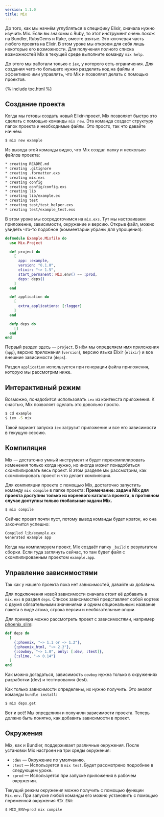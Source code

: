 ```yaml
---
version: 1.1.0
title: Mix
---
```


До того, как мы начнём углубляться в специфику Elixir, сначала нужно изучить Mix. Если вы знакомы с Ruby, то этот инструмент очень похож на Bundler, RubyGems и Rake, вместе взятые. Это ключевая часть любого проекта на Elixir. В этом уроке мы откроем для себя лишь некоторые его возможности.
Для получения полного списка возможностей Mix в текущей среде выполните команду `mix help`.

До этого мы работали только с `iex`, у которого есть ограничения. Для создания чего-то большего нужно разделить код на файлы и эффективно ими управлять, что Mix и позволяет делать с помощью проектов.

{% include toc.html %}

## Создание проекта

Когда мы готовы создать новый Elixir-проект, Mix позволяет быстро это сделать с помощью команды `mix new`. Эта команда создаст структуру папок проекта и необходимые файлы. Это просто, так что давайте начнём:

```bash
$ mix new example
```

Из вывода этой команды видно, что Mix создал папку и несколько файлов проекта:

```bash
* creating README.md
* creating .gitignore
* creating .formatter.exs
* creating mix.exs
* creating config
* creating config/config.exs
* creating lib
* creating lib/example.ex
* creating test
* creating test/test_helper.exs
* creating test/example_test.exs
```

В этом уроке мы сосредоточимся на `mix.exs`. Тут мы настраиваем приложение, зависимости, окружение и версию. Открыв файл, можно увидеть что-то подобное (комментарии убраны для упрощения):

```elixir
defmodule Example.Mixfile do
  use Mix.Project

  def project do
    [
      app: :example,
      version: "0.1.0",
      elixir: "~> 1.5",
      start_permanent: Mix.env() == :prod,
      deps: deps()
    ]
  end

  def application do
    [
      extra_applications: [:logger]
    ]
  end

  defp deps do
    []
  end
end
```

Первый раздел здесь — `project`. В нём мы определяем имя приложения (`app`), версию приложения (`version`), версию языка Elixir (`elixir`) и все внешние зависимости (`deps`).

Раздел `application` используется при генерации файла приложения, которую мы рассмотрим ниже.

## Интерактивный режим

Возможно, понадобится использовать `iex` из контекста приложения. К счастью, Mix позволяет сделать это довольно просто.

```bash
$ cd example
$ iex -S mix
```

Такой вариант запуска `iex` загрузит приложение и все его зависимости в текущую сессию.

## Компиляция

Mix — достаточно умный инструмент и будет перекомпилировать изменения только когда нужно, но иногда может понадобиться скомпилировать весь проект. В этом разделе мы рассмотрим, как скомпилировать проект и что делает компиляция.

Для компиляции проекта с помощью Mix, достаточно запустить команду `mix compile` в папке проекта:
**Примечание: задачи Mix для проекта доступны только из корневого каталога проекта, в противном случае доступны только глобальные задачи Mix.**

```bash
$ mix compile
```

Сейчас проект почти пуст, потому вывод команды будет краток, но она закончится успешно:

```bash
Compiled lib/example.ex
Generated example app
```

Когда мы компилируем проект, Mix создаёт папку `_build` с результатом сборки. Если туда заглянуть сейчас, то там будет файл с скомпилированным проектом `example.app`.

## Управление зависимостями

Так как у нашего проекта пока нет зависимостей, давайте их добавим.

Для подключения новой зависимости сначала стоит её добавить в `mix.exs` в раздел `deps`. Список зависимостей представляет собой кортеж с двумя обязательными значениями и одним опциональным: название пакета в виде атома, строка версии и необязательные опции.

Для примера можно рассмотреть проект с зависимостями, например [phoenix_slim](https://github.com/doomspork/phoenix_slim):

```elixir
def deps do
  [
    {:phoenix, "~> 1.1 or ~> 1.2"},
    {:phoenix_html, "~> 2.3"},
    {:cowboy, "~> 1.0", only: [:dev, :test]},
    {:slime, "~> 0.14"}
  ]
end
```

Как можно догадаться, зависимость `cowboy` нужна только в окружениях разработки (dev) и тестирования (test).

Как только зависимости определены, их нужно получить. Это аналог команды `bundle install`:

```bash
$ mix deps.get
```

Вот и всё! Мы определили и получили зависимости проекта. Теперь должно быть понятно, как добавить зависимости в проект.

## Окружения

Mix, как и Bundler, поддерживает различные окружения. После установки Mix настроен на три среды окружения:

+ `:dev` — Окружение по умолчанию.
+ `:test` — Используется в `mix test`. Будет рассмотрено подробнее в следующем уроке.
+ `:prod` — Используется при запуске приложения в рабочем окружении.

Текущий режим окружения можно получить с помощью функции `Mix.env`. При запуске любой команды его можно установить с помощью переменной окружения `MIX_ENV`:

```bash
$ MIX_ENV=prod mix compile
```
